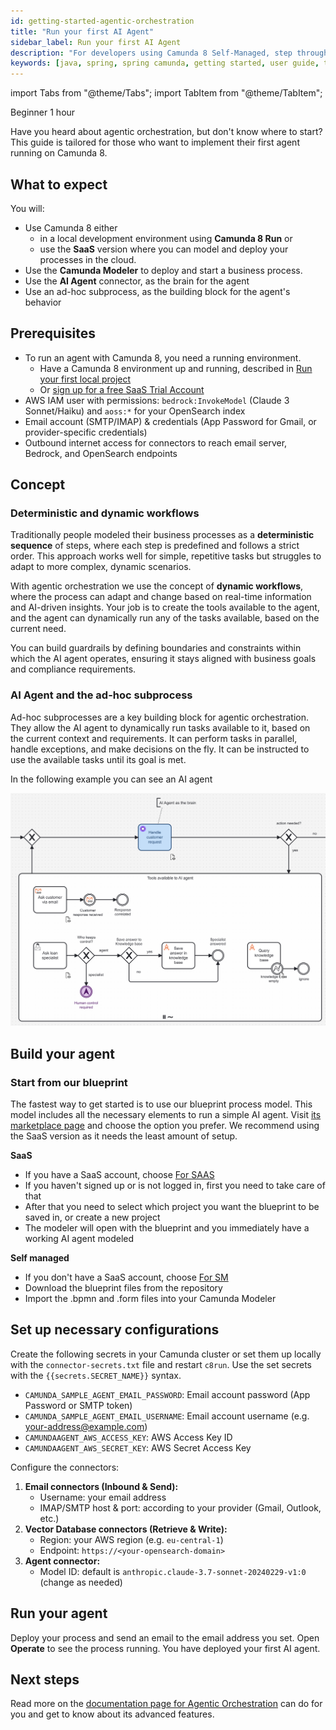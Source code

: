 ```yaml
---
id: getting-started-agentic-orchestration
title: "Run your first AI Agent"
sidebar_label: Run your first AI Agent
description: "For developers using Camunda 8 Self-Managed, step through an example project with Spring Boot or Node.js."
keywords: [java, spring, spring camunda, getting started, user guide, tutorial]
---
```


import Tabs from "@theme/Tabs";
import TabItem from "@theme/TabItem";

<span class="badge badge--beginner">Beginner</span>
<span class="badge badge--medium">1 hour</span>

Have you heard about agentic orchestration, but don't know where to start? This guide is tailored for those who want to implement their first agent running on Camunda 8.

## What to expect

You will:

- Use Camunda 8 either
  - in a local development environment using **Camunda 8 Run** or
  - use the **SaaS** version where you can model and deploy your processes in the cloud.
- Use the **Camunda Modeler** to deploy and start a business process.
- Use the **AI Agent** connector, as the brain for the agent
- Use an ad-hoc subprocess, as the building block for the agent's behavior

## Prerequisites

- To run an agent with Camunda 8, you need a running environment.
  - Have a Camunda 8 environment up and running, described in [Run your first local project](../getting-started-example)
  - Or [sign up for a free SaaS Trial Account](https://accounts.cloud.camunda.io/signup)
- AWS IAM user with permissions: `bedrock:InvokeModel` (Claude 3 Sonnet/Haiku) and `aoss:*` for your OpenSearch index
- Email account (SMTP/IMAP) & credentials (App Password for Gmail, or provider-specific credentials)
- Outbound internet access for connectors to reach email server, Bedrock, and OpenSearch endpoints

## Concept

### Deterministic and dynamic workflows

Traditionally people modeled their business processes as a **deterministic sequence** of steps, where each step is predefined and follows a strict order. This approach works well for simple, repetitive tasks but struggles to adapt to more complex, dynamic scenarios.

With agentic orchestration we use the concept of **dynamic workflows**, where the process can adapt and change based on real-time information and AI-driven insights. Your job is to create the tools available to the agent, and the agent can dynamically run any of the tasks available, based on the current need.

You can build guardrails by defining boundaries and constraints within which the AI agent operates, ensuring it stays aligned with business goals and compliance requirements.

### AI Agent and the ad-hoc subprocess

Ad-hoc subprocesses are a key building block for agentic orchestration. They allow the AI agent to dynamically run tasks available to it, based on the current context and requirements. It can perform tasks in parallel, handle exceptions, and make decisions on the fly. It can be instructed to use the available tasks until its goal is met.

In the following example you can see an AI agent

![Agentic Orchestration Concept](img/ai-agent-concept.png)

## Build your agent

### Start from our blueprint

The fastest way to get started is to use our blueprint process model. This model includes all the necessary elements to run a simple AI agent.
Visit [its marketplace page](https://marketplace.camunda.com/en-US/apps/522492/ai-email-support-agent) and choose the option you prefer. We recommend using the SaaS version as it needs the least amount of setup.

**SaaS**

- If you have a SaaS account, choose [For SAAS](<https://modeler.cloud.camunda.io/import/processes?source=https://raw.githubusercontent.com/bastiankoerber/Camunda_Agent_Blueprint/refs/heads/main/Agent%20Blueprint%20(Long%20Term%20Memory).bpmn,https://raw.githubusercontent.com/bastiankoerber/Camunda_Agent_Blueprint/refs/heads/main/Escalate%20to%20human%20form.form,https://raw.githubusercontent.com/bastiankoerber/Camunda_Agent_Blueprint/refs/heads/main/Review%20case%20resolution.form>)
- If you haven't signed up or is not logged in, first you need to take care of that
- After that you need to select which project you want the blueprint to be saved in, or create a new project
- The modeler will open with the blueprint and you immediately have a working AI agent modeled

**Self managed**

- If you don't have a SaaS account, choose [For SM](https://github.com/bastiankoerber/Camunda_Agent_Blueprint/tree/main)
- Download the blueprint files from the repository
- Import the .bpmn and .form files into your Camunda Modeler

## Set up necessary configurations

Create the following secrets in your Camunda cluster or set them up locally with the `connector-secrets.txt` file and restart `c8run`. Use the set secrets with the `{{secrets.SECRET_NAME}}` syntax.

- `CAMUNDA_SAMPLE_AGENT_EMAIL_PASSWORD`: Email account password (App Password or SMTP token)
- `CAMUNDA_SAMPLE_AGENT_EMAIL_USERNAME`: Email account username (e.g. your-address@example.com)
- `CAMUNDAAGENT_AWS_ACCESS_KEY`: AWS Access Key ID
- `CAMUNDAAGENT_AWS_SECRET_KEY`: AWS Secret Access Key

Configure the connectors:

1. **Email connectors (Inbound & Send):**
   - Username: your email address
   - IMAP/SMTP host & port: according to your provider (Gmail, Outlook, etc.)
2. **Vector Database connectors (Retrieve & Write):**
   - Region: your AWS region (e.g. `eu-central-1`)
   - Endpoint: `https://<your-opensearch-domain>`
3. **Agent connector:**
   - Model ID: default is `anthropic.claude-3.7-sonnet-20240229-v1:0` (change as needed)

## Run your agent

Deploy your process and send an email to the email address you set. Open **Operate** to see the process running. You have deployed your first AI agent.

## Next steps

Read more on the [documentation page for Agentic Orchestration](../../components/agentic-orchestration/) can do for you and get to know about its advanced features.
